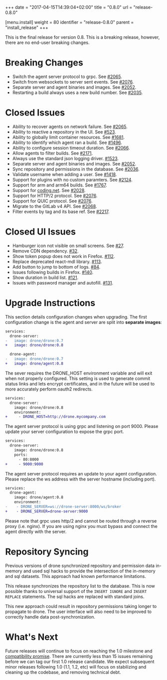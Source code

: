 +++
date = "2017-04-15T14:39:04+02:00"
title = "0.8.0"
url = "release-0.8.0"

[menu.install]
  weight = 80
  identifier = "release-0.8.0"
  parent = "install_release"
+++

This is the final release for version 0.8. This is a breaking release, however, there are no end-user breaking changes.

# Breaking Changes

* Switch the agent server protocol to grpc. See [#2065](https://github.com/drone/drone/issues/2065).
* Switch from websockets to server sent events. See [#2076](https://github.com/drone/drone/issues/2076).
* Separate server and agent binaries and images. See [#2052](https://github.com/drone/drone/issues/2052).
* Restarting a build always uses a new build number. See [#2035](https://github.com/drone/drone/issues/2035).

# Closed Issues

* Ability to recover agents on network failure. See [#2065](https://github.com/drone/drone/issues/2065).
* Ability to reactive a repository in the UI. See [#523](https://github.com/drone/drone/issues/523).
* Ability to globally limit container resources. See [#1681](https://github.com/drone/drone/issues/1681).
* Ability to identify which agent ran a build. See [#1496](https://github.com/drone/drone/issues/1496).
* Ability to configure session timeout duration. See [#2066](https://github.com/drone/drone/issues/2066).
* Allow agents to filter builds. See [#2171](https://github.com/drone/drone/issues/2171).
* Always use the standard json logging driver. [#1523](https://github.com/drone/drone/issues/1523).
* Separate server and agent binaries and images. See [#2052](https://github.com/drone/drone/issues/2052).
* Sync repository and permissions in the database. See [#2036](https://github.com/drone/drone/issues/2036).
* Validate username when adding a user. See [#1418](https://github.com/drone/drone/issues/1418).
* Support for plugins with no custom paramters. See [#2124](https://github.com/drone/drone/issues/2124).
* Support for arm and arm64 builds. See [#1767](https://github.com/drone/drone/issues/1767).
* Support for [coding.net](https://coding.net/). See [#2028](https://github.com/drone/drone/pull/2028).
* Support for HTTP/2 protocol. See [#2076](https://github.com/drone/drone/issues/2076).
* Support for QUIC protocol. See [#2076](https://github.com/drone/drone/issues/2076).
* Migrate to the GitLab v4 API. See [#2068](https://github.com/drone/drone/issues/2068).
* Filter events by tag and its base ref. See [#2217](https://github.com/drone/drone/issues/2217).

# Closed UI Issues

* Hamburger icon not visible on small screens. See [#27](https://github.com/drone/drone-ui/issues/27).
* Remove CDN dependency. [#32](https://github.com/drone/drone-ui/issues/32).
* Show token popup does not work in Firefox. [#112](https://github.com/drone/drone-ui/issues/112).
* Replace deprecated react-mdl library. [#113](https://github.com/drone/drone-ui/issues/113).
* Add button to jump to bottom of logs. [#84](https://github.com/drone/drone-ui/issues/84).
* Issues following builds in Firefox. [#140](https://github.com/drone/drone-ui/issues/140).
* Show duration in build list. [#121](https://github.com/drone/drone-ui/issues/121).
* Issues with password manager and autofill. [#131](https://github.com/drone/drone-ui/issues/131).

# Upgrade Instructions

This section details configuration changes when upgrading. The first configuration change is the agent and server are split into **separate images**:

```diff
services:
  drone-server:
-   image: drone/drone:0.7
+   image: drone/drone:0.8

  drone-agent:
-   image: drone/drone:0.7
+   image: drone/agent:0.8
```

The sever requires the DRONE_HOST environment variable and will exit when not properly configured. This setting is used to generate commit status links and lets encrypt certificates, and in the future will be used to more accurately perform oauth2 redirects.

```diff
services:
  drone-server:
    image: drone/drone:0.8
    environment:
+     - DRONE_HOST=http://drone.mycompany.com
```

The agent server protocol is using grpc and listening on port 9000. Please update your server configuration to expose the grpc port.

```diff
services:
  drone-server:
    image: drone/drone:0.8
    ports:
      - 80:8000
+     - 9000:9000
```

The agent server protocol requires an update to your agent configuration. Please replace the ws address with the server hostname (including port).

```diff
services:
  drone-agent:
    image: drone/agent:0.8
    environment:
-    - DRONE_SERVER=ws://drone-server:8000/ws/broker
+    - DRONE_SERVER=drone-server:9000
```

Please note that grpc uses http/2 and cannot be routed through a reverse proxy (i.e. nginx). If you are using nginx you must bypass and connect the agent directly with the server.

# Repository Syncing

Previous versions of drone synchronized repository and permission data in-memory and used sql hacks to provide the intersection of the in-memory and sql datasets. This approach had known performance limitations.

This release synchronizes the repository list to the database. This is now possible thanks to universal support of the `INSERT IGNORE` and `INSERT REPLACE` statements. The sql hacks are replaced with standard joins.

This new approach could result in repository permissions taking longer to propagate to drone. The user interface will also need to be improved to correctly handle data post-synchronization.

# What's Next

Future releases will continue to focus on reaching the 1.0 milestone and [compatibility promise](https://golang.org/doc/go1compat). There are currently less than 15 issues remaining before we can tag our first 1.0 release candidate. We expect subsequent minor releases following 1.0 (1.1, 1.2, etc) will focus on stabilizing and cleaning up the codebase, and removing technical debt.
